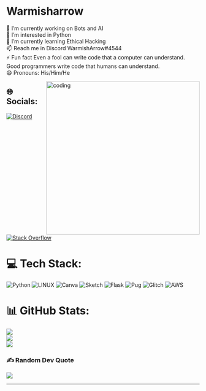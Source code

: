 # Warmisharrow
🔭 I’m currently working on Bots and AI<br>👀 I’m interested in Python<br>🌱 I’m currently learning Ethical Hacking<br>📫 Reach me in Discord WarmishArrow#4544<br>⚡ Fun fact Even a fool can write code that a computer can understand. Good programmers write code that humans can understand.<br>😄 Pronouns: His/Him/He

<img align="right" alt="coding" width="400" src="![image](https://user-images.githubusercontent.com/87402431/228785569-c19cb9c8-73ab-49af-b8c0-ce318faa4b8e.png)">

## 🌐 Socials:
[![Discord](https://img.shields.io/badge/Discord-%237289DA.svg?logo=discord&logoColor=white)](https://discord.gg/WarmishArrow#4544) [![Stack Overflow](https://img.shields.io/badge/-Stackoverflow-FE7A16?logo=stack-overflow&logoColor=white)](https://stackoverflow.com/users/16429873) 

# 💻 Tech Stack:
![Python](https://img.shields.io/badge/python-3670A0?style=flat-square&logo=python&logoColor=ffdd54) ![LINUX](https://img.shields.io/badge/Linux-FCC624?style=flat-square&logo=linux&logoColor=black) ![Canva](https://img.shields.io/badge/Canva-%2300C4CC.svg?style=flat-square&logo=Canva&logoColor=white) ![Sketch](https://img.shields.io/badge/Sketch-FFB387?style=flat-square&logo=sketch&logoColor=black) ![Flask](https://img.shields.io/badge/flask-%23000.svg?style=flat-square&logo=flask&logoColor=white) ![Pug](https://img.shields.io/badge/Pug-FFF?style=flat-square&logo=pug&logoColor=A86454) ![Glitch](https://img.shields.io/badge/glitch-%233333FF.svg?style=flat-square&logo=glitch&logoColor=white) ![AWS](https://img.shields.io/badge/AWS-%23FF9900.svg?style=flat-square&logo=amazon-aws&logoColor=white)
# 📊 GitHub Stats:
![](https://github-readme-stats.vercel.app/api?username=WarmisharrowPy&theme=dark&hide_border=false&include_all_commits=true&count_private=false)<br/>
![](https://github-readme-streak-stats.herokuapp.com/?user=WarmisharrowPy&theme=dark&hide_border=false)<br/>
![](https://github-readme-stats.vercel.app/api/top-langs/?username=WarmisharrowPy&theme=dark&hide_border=false&include_all_commits=true&count_private=false&layout=compact)

### ✍️ Random Dev Quote
![](https://quotes-github-readme.vercel.app/api?type=vetical&theme=dark)


<!-- Proudly created with GPRM ( https://gprm.itsvg.in ) -->
---
<!-- Proudly created with GPRM ( https://gprm.itsvg.in ) -->
